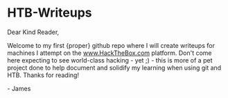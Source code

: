 # HTB-Writeups

Dear Kind Reader,

Welcome to my first {proper} github repo where I will create writeups for
machines I attempt on the www.HackTheBox.com platform. Don't come here expecting
to see world-class hacking - yet ;) - this is more of a pet project done to help
document and solidify my learning when using git and HTB. Thanks for reading!

\- James

